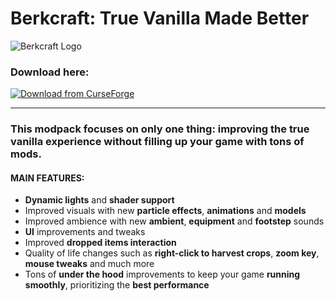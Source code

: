 # Berkcraft: True Vanilla Made Better
![Berkcraft Logo](https://i.imgur.com/33VKvbv.png)

### **Download here:**

[![Download from CurseForge](https://cf.way2muchnoise.eu/full_berkcraft_downloads%20on%20CurseForge.svg?badge_style=for_the_badge)](https://www.curseforge.com/minecraft/modpacks/berkcraft)

------------


### **This modpack focuses on only one thing: improving the true vanilla experience without filling up your game with tons of mods.**

#### **MAIN FEATURES:**

- **Dynamic lights** and **shader support**
- Improved visuals with new **particle effects**, **animations** and **models**
- Improved ambience with new **ambient**, **equipment** and **footstep** sounds
- **UI** improvements and tweaks
- Improved **dropped items interaction**
- Quality of life changes such as **right-click to harvest crops**, **zoom key**, **mouse tweaks** and much more
- Tons of **under the hood** improvements to keep your game **running smoothly**, prioritizing the **best performance**
